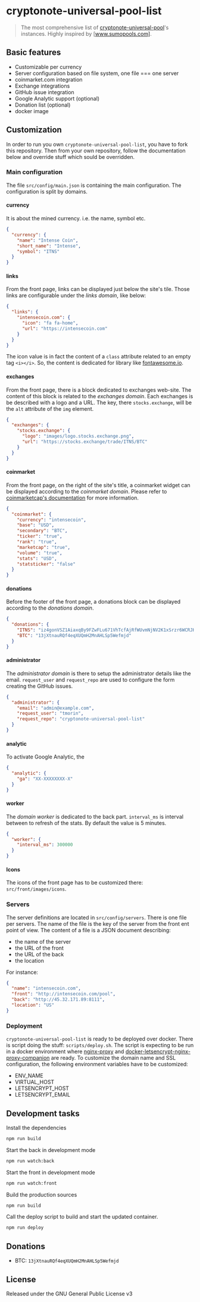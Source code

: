 # cryptonote-universal-pool-list

> The most comprehensive list of [cryptonote-universal-pool]'s instances.
> Highly inspired by [www.sumopools.com].

[www.sumopools.com]: http://www.sumopools.com
[cryptonote-universal-pool]: https://github.com/fancoder/cryptonote-universal-pool

## Basic features

- Customizable per currency
- Server configuration based on file system, one file === one server
- coinmarket.com integration
- Exchange integrations
- GitHub issue integration
- Google Analytic support (optional)
- Donation list (optional)
- docker image

## Customization

In order to run you own `cryptonote-universal-pool-list`, you have to fork this repository.
Then from your own repository, follow the documentation below and override stuff which sould be overridden.

### Main configuration

The file `src/config/main.json` is containing the main configuration.
The configuration is split by domains.

#### currency

It is about the mined currency. i.e. the name, symbol etc.

```json
{
  "currency": {
    "name": "Intense Coin",
    "short_name": "Intense",
    "symbol": "ITNS"
  }
}
```

#### links

From the front page, links can be displayed just below the site's tile.
Those links are configurable under the *links domain*, like below:

```json
{
  "links": {
    "intensecoin.com": {
      "icon": "fa fa-home",
      "url": "https://intensecoin.com"
    }
  }
}
```

The icon value is in fact the content of a `class` attribute related to an empty tag `<i></i>`.
So, the content is dedicated for library like [fontawesome.io].

[fontawesome.io]: http://fontawesome.io/ 

#### exchanges

From the front page, there is a block dedicated to exchanges web-site.
The content of this block is related to the *exchanges domain*.
Each exchanges is be described with a logo and a URL.
The key, there `stocks.exchange`, will be the `alt` attribute of the `img` element.

```json
{
  "exchanges": {
    "stocks.exchange": {
      "logo": "images/logo.stocks.exchange.png",
      "url": "https://stocks.exchange/trade/ITNS/BTC"
    }
  }
}
```

#### coinmarket

From the front page, on the right of the site's title, a coinmarket widget can be displayed according to the *coinmarket domain*.
Please refer to [coinmarketcap's documentation] for more information.

```json
{
  "coinmarket": {
    "currency": "intensecoin",
    "base": "USD",
    "secondary": "BTC",
    "ticker": "true",
    "rank": "true",
    "marketcap": "true",
    "volume": "true",
    "stats": "USD",
    "statsticker": "false"
  }
}
```
[coinmarketcap's documentation]:https://coinmarketcap.com/widget

#### donations

Before the footer of the front page, a donations block can be displayed according to the *donations domain*.

```json
{
  "donations": {
    "ITNS": "iz4gonVSZ1AiaxqBy9FZwFLu671VhTcfAjRfWUvmNjNV2K1xSrzr6WCRJHG8ib92rKDWMYLqq8jbU7LZMqbavGir1aCRWLnw4",
    "BTC": "13jXtnauRQf4eqXUQmH2MnAHLSp5Wefmjd"
  }
}
```

#### administrator

The *administrator domain* is there to setup the administrator details like the email.
`request_user` and `request_repo` are used to configure the form creating the GitHub issues. 

```json
{
  "administrator": {
    "email": "admin@example.com",
    "request_user": "tmorin",
    "request_repo": "cryptonote-universal-pool-list"
  }
}
```

#### analytic

To activate Google Analytic, the 

```json
{
  "analytic": {
    "ga": "XX-XXXXXXXX-X"
  }
}
```

#### worker

The *domain worker* is dedicated to the back part.
`interval_ms` is interval between to refresh of the stats. By default the value is 5 minutes.

```json
{
  "worker": {
    "interval_ms": 300000
  }
}
```

#### Icons

The icons of the front page has to be customized there: `src/front/images/icons`.

### Servers

The server definitions are located in `src/config/servers`.
There is one file per servers.
The name of the file is the key of the server from the front ent point of view.
The content of a file is a JSON document describing:
- the name of the server
- the URL of the front
- the URL of the back
- the location

For instance:
```json
{
  "name": "intensecoin.com",
  "front": "http://intensecoin.com/pool",
  "back": "http://45.32.171.89:8111",
  "location": "US"
}
```

### Deployment

`cryptonote-universal-pool-list` is ready to be deployed over docker.
There is script doing the stuff: `scripts/deploy.sh`.
The script is expecting to be run in a docker environment where [nginx-proxy] and [docker-letsencrypt-nginx-proxy-companion] are ready.
To customize the domain name and SSL configuration, the following environment variables have to be customized: 
- ENV_NAME
- VIRTUAL_HOST
- LETSENCRYPT_HOST
- LETSENCRYPT_EMAIL

[nginx-proxy]: https://hub.docker.com/r/jwilder/nginx-proxy
[docker-letsencrypt-nginx-proxy-companion]: https://github.com/JrCs/docker-letsencrypt-nginx-proxy-companion


## Development tasks

Install the dependencies
```bash
npm run build
```

Start the back in development mode
```bash
npm run watch:back
```

Start the front in development mode
```bash
npm run watch:front
```

Build the production sources
```bash
npm run build
```

Call the deploy script to build and start the updated container.
```bash
npm run deploy
```

## Donations

- BTC: `13jXtnauRQf4eqXUQmH2MnAHLSp5Wefmjd`

## License

Released under the GNU General Public License v3
